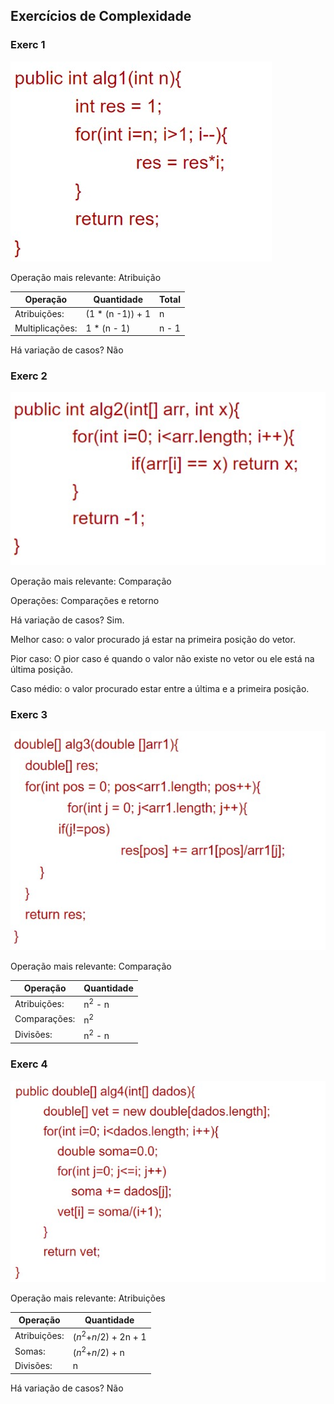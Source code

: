 ## Exercícios de Complexidade


### Exerc 1

![exerc1](/relatorio/Imagens/ExercsComplexidade/Exc1.jpg)

Operação mais relevante: Atribuição

|Operação   | Quantidade  | Total |
|------|-----------------------------------------|----|
|Atribuições:| (1 * (n -1)) + 1 | n | 
|Multiplicações:| 1 * (n - 1)  | n - 1 |

Há variação de casos? Não

### Exerc 2

![exerc2](/relatorio/Imagens/ExercsComplexidade/Exc2.jpg)

Operação mais relevante: Comparação 

Operações: Comparações e retorno

Há variação de casos? Sim.

Melhor caso: o valor procurado já estar na primeira posição do vetor.

Pior caso: O pior caso é quando o valor não existe no vetor ou ele está na última posição.

Caso médio: o valor procurado estar entre a última e a primeira posição.

### Exerc 3

![exerc3](/relatorio/Imagens/ExercsComplexidade/Exc3.jpg)

Operação mais relevante: Comparação


|Operação   | Quantidade  |
|------|-----------------------------------------|
|Atribuições:| n<sup>2</sup> - n  |
|Comparações:| n<sup>2</sup> |
|Divisões:| n<sup>2</sup> - n  |

### Exerc 4

![exerc4](/relatorio/Imagens/ExercsComplexidade/Exc4.jpg)

Operação mais relevante: Atribuições

|Operação    | Quantidade  | 
|------|-----------------------------------------|
|Atribuições:| $(n$<sup>$2$</sup>$+n/2$) + 2n + 1 |
|Somas:| $(n$<sup>$2$</sup>$+n/2$) + n  |
|Divisões:| n  |

Há variação de casos? Não


